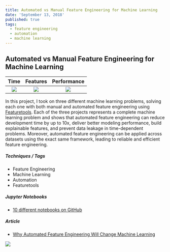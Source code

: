 ```yaml
---
title: Automated vs Manual Feature Engineering for Machine Learning
date: 'September 13, 2018'
published: true
tags:
  - feature engineering
  - automation
  - machine learning
---
```

## Automated vs Manual Feature Engineering for Machine Learning

Time | Features | Performance
:-:  | :-:      | :-:
![](https://cdn-images-1.medium.com/max/800/1*wRb-oxJyAg_pD--pH6Knlg.png)| ![](https://cdn-images-1.medium.com/max/800/1*6B-QTXQZgeuf_YWrCCxMpw.png)| ![](https://cdn-images-1.medium.com/max/800/1*nuRuzRMYJno7W8WckHT32A.png)

In this project, I took on three different machine learning problems, solving each one with both manual and automated feature engineering using [Featuretools](https://github.com/Featuretools/featuretools). Each of the three projects represents a complete machine learning problem and shows that automated feature engineering can reduce development time by up to 10x, deliver better modeling performance, build explainable features, and prevent data leakage in time-dependent problems. Moreover, automated feature engineering can be applied across datasets using the exact same framework, leading to reliable and efficient feature engineering.

##### Techniques / Tags

* Feature Engineering
* Machine Learning
* Automation
* Featuretools

##### Jupyter Notebooks

* [10 different notebooks on GitHub](https://github.com/Featuretools/Automated-Manual-Comparison)

##### Article

* [Why Automated Feature Engineering Will Change Machine Learning](https://towardsdatascience.com/why-automated-feature-engineering-will-change-the-way-you-do-machine-learning-5c15bf188b96)

![](https://cdn-images-1.medium.com/max/2000/1*hwh1sOK9_GcKRYA4pg9vEA.png)
